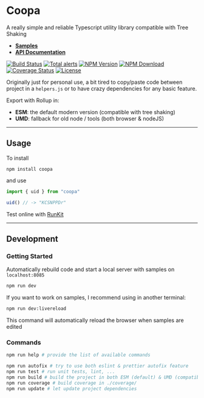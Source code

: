 # Coopa

A really simple and reliable Typescript utility library compatible with Tree Shaking

* [**Samples**](https://kefniark.github.io/Coopa/samples/)
* [**API Documentation**](./src/Readme.md)

[![Build Status](https://github.com/kefniark/Coopa/workflows/Build%20CI/badge.svg)](https://github.com/kefniark/Coopa/actions)
[![Total alerts](https://img.shields.io/lgtm/alerts/g/kefniark/Coopa.svg?logo=lgtm&logoWidth=18)](https://lgtm.com/projects/g/kefniark/Coopa/alerts/)
[![NPM Version](https://img.shields.io/npm/v/coopa.svg)](https://npmjs.org/package/coopa)
[![NPM Download](https://img.shields.io/npm/dm/coopa.svg)](https://npmjs.org/package/coopa)
[![Coverage Status](https://coveralls.io/repos/github/kefniark/Coopa/badge.svg?branch=master)](https://coveralls.io/github/kefniark/Coopa?branch=master)
[![License](https://img.shields.io/npm/l/coopa.svg)](https://npmjs.org/package/coopa)

Originally just for personal use, a bit tired to copy/paste code between project in a `helpers.js` or to have crazy dependencies for any basic feature.

Export with Rollup in:
* **ESM**: the default modern version (compatible with tree shaking)
* **UMD**: fallback for old node / tools (both browser & nodeJS)

___

## Usage

To install
```
npm install coopa
```

and use
```ts
import { uid } from "coopa"

uid() // -> "KCSNPPDr"
```

Test online with [RunKit](https://runkit.com/embed/b74otegzaeba)

___

## Development

### Getting Started
Automatically rebuild code and start a local server with samples on `localhost:8085`
```sh
npm run dev
```

If you want to work on samples, I recommend using in another terminal:
```sh
npm run dev:livereload
```
This command will automatically reload the browser when samples are edited

### Commands

```sh
npm run help # provide the list of available commands

npm run autofix # try to use both eslint & prettier autofix feature
npm run test # run unit tests, lint, ...
npm run build # build the project in both ESM (default) & UMD (compatibility)
npm run coverage # build coverage in ./coverage/
npm run update # let update project dependencies
```